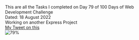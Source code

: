 
This are all the Tasks I completed on Day 79 of 100 Days of Web Development Challenge<br>
Dated: 18 August 2022<br>
Working on another Express Project<br>
[My Tweet on this](https://twitter.com/Saurav_Navdhare/status/1560270505978245121)<br>
![79%](https://progress-bar.dev/79)<br>